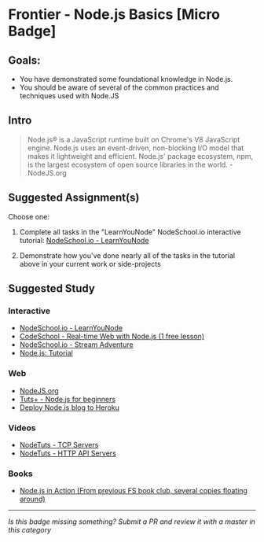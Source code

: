 Frontier - Node.js Basics [Micro Badge]
==============================================


Goals:
------

- You have demonstrated some foundational knowledge in Node.js.
- You should be aware of several of the common practices and techniques used with Node.JS

Intro
-----

> Node.js® is a JavaScript runtime built on Chrome's V8 JavaScript engine. Node.js uses an event-driven, non-blocking I/O model that makes it lightweight and efficient. Node.js' package ecosystem, npm, is the largest ecosystem of open source libraries in the world. - NodeJS.org


Suggested Assignment(s)
-----------------------

Choose one:

1) Complete all tasks in the "LearnYouNode" NodeSchool.io interactive tutorial: [NodeSchool.io - LearnYouNode](https://github.com/workshopper/learnyounode)

2) Demonstrate how you've done nearly all of the tasks in the tutorial above in your current work or side-projects


Suggested Study
---------------

### Interactive

- [NodeSchool.io - LearnYouNode](https://github.com/workshopper/learnyounode)
- [CodeSchool - Real-time Web with Node.js (1 free lesson)](https://www.codeschool.com/courses/real-time-web-with-node-js)
- [NodeSchool.io - Stream Adventure](https://github.com/substack/stream-adventure)
- [Node.js: Tutorial](https://github.com/MartinChavez/Node.js-Tutorial)

### Web

- [NodeJS.org](https://nodejs.org/en/)
- [Tuts+ - Node.js for beginners](http://code.tutsplus.com/tutorials/nodejs-for-beginners--net-26314)
- [Deploy Node.js blog to Heroku](http://howtonode.org/deploy-blog-to-heroku)

### Videos

- [NodeTuts - TCP Servers](http://nodetuts.com/series/tcp-servers.html)
- [NodeTuts - HTTP API Servers](http://nodetuts.com/series/http-api-servers.html)

### Books

- [Node.js in Action (From previous FS book club, several copies floating around)](http://www.amazon.com/Node-js-Action-Mike-Cantelon/dp/1617290572)


-----

*Is this badge missing something? Submit a PR and review it with a master in this category*
